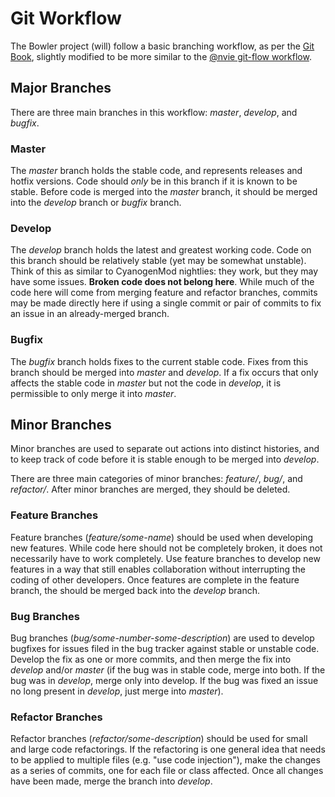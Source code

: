 Git Workflow
============

The Bowler project (will) follow a basic branching workflow, as
per the [Git Book](http://git-scm.com/book/en/Git-Branching-Branching-Workflows),
slightly modified to be more similar to the
[@nvie git-flow workflow](http://nvie.com/posts/a-successful-git-branching-model/).

Major Branches
--------------

There are three main branches in this workflow: *master*, *develop*, and *bugfix*.

### Master ###

The *master* branch holds the stable code, and represents releases
and hotfix versions.  Code should *only* be in this branch if it is known
to be stable.  Before code is merged into the *master* branch, it should
be merged into the *develop* branch or *bugfix* branch.

### Develop ###

The *develop* branch holds the latest and greatest working code.
Code on this branch should be relatively stable (yet may be somewhat
unstable).  Think of this as similar to CyanogenMod nightlies: they work,
but they may have some issues.  **Broken code does not belong here**.
While much of the code here will come from merging feature and refactor
branches, commits may be made directly here if using a single commit or pair
of commits to fix an issue in an already-merged branch.

### Bugfix ###

The *bugfix* branch holds fixes to the current stable code.  Fixes from this
branch should be merged into *master* and *develop*.  If a fix occurs
that only affects the stable code in *master* but not the code in *develop*,
it is permissible to only merge it into *master*.

Minor Branches
--------------

Minor branches are used to separate out actions into distinct histories, and to
keep track of code before it is stable enough to be merged into *develop*.

There are three main categories of minor branches: *feature/*, *bug/*, and *refactor/*.
After minor branches are merged, they should be deleted.

### Feature Branches ###

Feature branches (*feature/some-name*) should be used when developing new features.
While code here should not be completely broken, it does not necessarily have to work
completely.  Use feature branches to develop new features in a way that still enables
collaboration without interrupting the coding of other developers.  Once features are
complete in the feature branch, the should be merged back into the *develop* branch.

### Bug Branches ###

Bug branches (*bug/some-number-some-description*) are used to develop bugfixes for
issues filed in the bug tracker against stable or unstable code.  Develop the fix as
one or more commits, and then merge the fix into *develop* and/or *master* (if the bug
was in stable code, merge into both.  If the bug was in *develop*, merge only into develop.
If the bug was fixed an issue no long present in *develop*, just merge into *master*).

### Refactor Branches ###

Refactor branches (*refactor/some-description*) should be used for small and large code
refactorings.  If the refactoring is one general idea that needs to be applied to multiple
files (e.g. "use code injection"), make the changes as a series of commits, one for each file
or class affected.  Once all changes have been made, merge the branch into *develop*.
